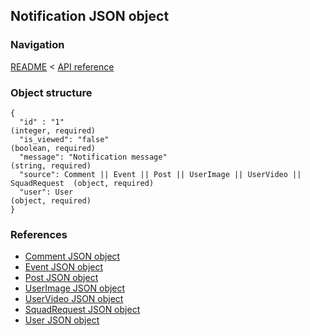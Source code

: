 ## Notification JSON object

### Navigation
[README](../../README.md)
<
[API reference](../api_reference.md)

### Object structure
```
{
  "id" : "1"                                                                    (integer, required)
  "is_viewed": "false"                                                          (boolean, required)
  "message": "Notification message"                                             (string, required)
  "source": Comment || Event || Post || UserImage || UserVideo || SquadRequest  (object, required)
  "user": User                                                                  (object, required)
}
```

### References
- [Comment JSON object](./comment.md)
- [Event JSON object](./event.md)
- [Post JSON object](./post.md)
- [UserImage JSON object](./user_image.md)
- [UserVideo JSON object](./user_video.md)
- [SquadRequest JSON object](./squad_request.md)
- [User JSON object](./user.md)
